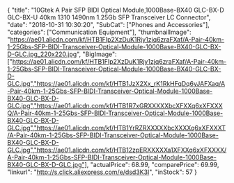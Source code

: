 {
	"title": "10Gtek A Pair SFP BIDI Optical Module,1000Base-BX40 GLC-BX-D GLC-BX-U 40km 1310 1490nm 1.25Gb SFP Transceiver LC Connector",
	"date": "2018-10-31 10:30:20",
	"SubCat": ["Phones and Accessories"],
	"categories": ["Communication Equipment"],
	"thumbnailImage": "https://ae01.alicdn.com/kf/HTB1FIp2XzDuK1Rjy1zjq6zraFXaf/A-Pair-40km-1-25Gbs-SFP-BIDI-Transceiver-Optical-Module-1000Base-BX40-GLC-BX-D-GLC.jpg_220x220.jpg",
	"BigImage": ["https://ae01.alicdn.com/kf/HTB1FIp2XzDuK1Rjy1zjq6zraFXaf/A-Pair-40km-1-25Gbs-SFP-BIDI-Transceiver-Optical-Module-1000Base-BX40-GLC-BX-D-GLC.jpg","https://ae01.alicdn.com/kf/HTB1JzX2Xx_rK1RkHFqDq6yJAFXaq/A-Pair-40km-1-25Gbs-SFP-BIDI-Transceiver-Optical-Module-1000Base-BX40-GLC-BX-D-GLC.jpg","https://ae01.alicdn.com/kf/HTB1R7xGRXXXXXbcXFXXq6xXFXXXQ/A-Pair-40km-1-25Gbs-SFP-BIDI-Transceiver-Optical-Module-1000Base-BX40-GLC-BX-D-GLC.jpg","https://ae01.alicdn.com/kf/HTB1YrRZRXXXXXbcXXXXq6xXFXXXT/A-Pair-40km-1-25Gbs-SFP-BIDI-Transceiver-Optical-Module-1000Base-BX40-GLC-BX-D-GLC.jpg","https://ae01.alicdn.com/kf/HTB12zpERXXXXXa1XFXXq6xXFXXXX/A-Pair-40km-1-25Gbs-SFP-BIDI-Transceiver-Optical-Module-1000Base-BX40-GLC-BX-D-GLC.jpg"],
	"actualPrice": 68.99,
	"comparePrice": 69.99,
	"linkurl": "http://s.click.aliexpress.com/e/dsd3K3I",
	"inStock": 57
}
